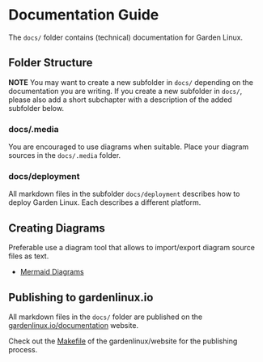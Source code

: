 # Documentation Guide

The ```docs/``` folder contains (technical) documentation for Garden Linux.


## Folder Structure

**NOTE** You may want to create a new subfolder in ```docs/```
depending on the documentation you are writing.
If you create a new subfolder in ```docs/```, please also add
a short subchapter with a description of the added subfolder below.


### docs/.media
You are encouraged to use diagrams when suitable.
Place your diagram sources in the ```docs/.media``` folder.

### docs/deployment

All markdown files in the subfolder ```docs/deployment``` describes
how to deploy Garden Linux. Each describes a different platform.



## Creating Diagrams

Preferable use a diagram tool that allows to import/export
diagram source files as text.

* [Mermaid Diagrams](https://mermaid-js.github.io/mermaid/#/)


## Publishing to gardenlinux.io

All markdown files in the ```docs/``` folder are published on the
[gardenlinux.io/documentation](gardenlinux.io/documentation) website.


Check out the [Makefile](https://github.com/gardenlinux/website/blob/master/Makefile)
of the gardenlinux/website for the publishing process.



